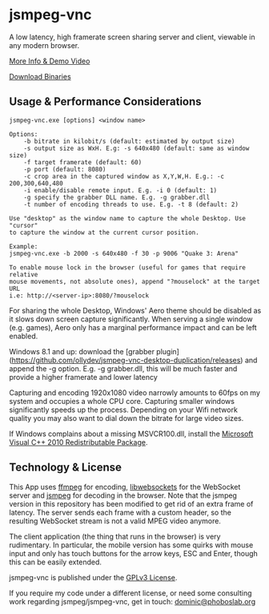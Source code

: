 # jsmpeg-vnc

A low latency, high framerate screen sharing server and client, viewable in any modern browser.

[More Info & Demo Video](http://phoboslab.org/log/2015/07/play-gta-v-in-your-browser-sort-of)

[Download Binaries](https://github.com/phoboslab/jsmpeg-vnc/releases)


## Usage & Performance Considerations

```
jsmpeg-vnc.exe [options] <window name>

Options:
	-b bitrate in kilobit/s (default: estimated by output size)
	-s output size as WxH. E.g: -s 640x480 (default: same as window size)
	-f target framerate (default: 60)
	-p port (default: 8080)
	-c crop area in the captured window as X,Y,W,H. E.g.: -c 200,300,640,480
	-i enable/disable remote input. E.g. -i 0 (default: 1)
	-g specify the grabber DLL name. E.g. -g grabber.dll
	-t number of encoding threads to use. E.g. -t 8 (default: 2)
	
Use "desktop" as the window name to capture the whole Desktop. Use "cursor"
to capture the window at the current cursor position.

Example:
jsmpeg-vnc.exe -b 2000 -s 640x480 -f 30 -p 9006 "Quake 3: Arena"

To enable mouse lock in the browser (useful for games that require relative
mouse movements, not absolute ones), append "?mouselock" at the target URL
i.e: http://<server-ip>:8080/?mouselock
```	

For sharing the whole Desktop, Windows' Aero theme should be disabled as it slows down screen capture significantly. When serving a single window (e.g. games), Aero only has a marginal performance impact and can be left enabled.

Windows 8.1 and up: download the [grabber plugin] (https://github.com/ollydev/jsmpeg-vnc-desktop-duplication/releases) and append the -g option. E.g. -g grabber.dll, this will be much faster and provide a higher framerate and lower latency

Capturing and encoding 1920x1080 video narrowly amounts to 60fps on my system and occupies a whole CPU core. Capturing smaller windows significantly speeds up the process. Depending on your Wifi network quality you may also want to dial down the bitrate for large video sizes.

If Windows complains about a missing MSVCR100.dll, install the [Microsoft Visual C++ 2010 Redistributable Package](https://www.microsoft.com/en-us/download/details.aspx?id=5555).


## Technology & License

This App uses [ffmpeg](https://github.com/FFmpeg/FFmpeg) for encoding, [libwebsockets](https://github.com/warmcat/libwebsockets) for the WebSocket server and [jsmpeg](https://github.com/phoboslab/jsmpeg) for decoding in the browser. Note that the jsmpeg version in this repository has been modified to get rid of an extra frame of latency. The server sends each frame with a custom header, so the resulting WebSocket stream is not a valid MPEG video anymore.

The client application (the thing that runs in the browser) is very rudimentary. In particular, the mobile version has some quirks with mouse input and only has touch buttons for the arrow keys, ESC and Enter, though this can be easily extended.

jsmpeg-vnc is published under the [GPLv3 License](http://www.gnu.org/licenses/gpl-3.0.en.html).

If you require my code under a different license, or need some consulting work regarding jsmpeg/jsmpeg-vnc, get in touch: dominic@phoboslab.org
